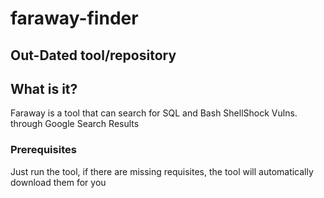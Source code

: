 # faraway-finder

## Out-Dated tool/repository

## What is it?

Faraway is a tool that can search for SQL and Bash ShellShock Vulns. through Google Search Results

### Prerequisites

Just run the tool, if there are missing requisites, the tool will automatically download them for you
